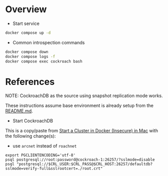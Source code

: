 # Overview

- Start service

```bash
docker compose up -d
```      

- Common introspection commands

```bash
docker compose down
docker compose logs -f
docker compose exec cockroach bash
```

# References

NOTE: CockroachDB as the source using snapshot replication mode works.  

These instructions assume base environment is already setup from the [README.md](README.md).

- Start CockroachDB

This is a copy/paste from [Start a Cluster in Docker (Insecure) in Mac](https://www.cockroachlabs.com/docs/stable/start-a-local-cluster-in-docker-mac.html) with the following change(s):
  - use `arcnet` instead of `roachnet`

```
export PGCLIENTENCODING='utf-8'
psql postgresql://root:password@cockroach-1:26257/?sslmode=disable
psql "postgresql://$CRL_USER:$CRL_PASS@$CRL_HOST:26257/defaultdb?sslmode=verify-full&sslrootcert=./root.crt"
```